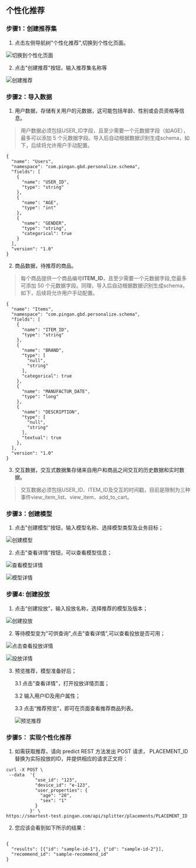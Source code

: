 ## 个性化推荐

### 步骤1：创建推荐集

   1. 点击左侧导航树"个性化推荐",切换到个性化页面。
   
   ![切换到个性化页面](images/personalize_goto_personalize_home.jpg)
    
   2. 点击"创建推荐"按钮，输入推荐集名称等
   
   ![创建推荐](images/personalize_set.jpg)

### 步骤2：导入数据
   
   1. 用户数据，存储有关用户的元数据，这可能包括年龄、性别或会员资格等信息。
  
   > 用户数据必须包括USER_ID字段，且至少需要一个元数据字段（如AGE），最多可以添加 5 个元数据字段。导入后自动根据数据识别生成schema，如下，后续将允许用户手动配置。
   
   ```
   {
     "name": "Users",
     "namespace": "com.pingan.gbd.personalize.schema",
     "fields": [
       {
         "name": "USER_ID",
         "type": "string"
       },
       {
         "name": "AGE",
         "type": "int"
       },
       {
         "name": "GENDER",
         "type": "string",
         "categorical": true
       }
     ],
     "version": "1.0"
   }
   
   ```

   2. 商品数据，待推荐的商品。
   
   > 每个商品提供一个商品编号**ITEM_ID**，且至少需要一个元数据字段,您最多可添加 50 个元数据字段。同理，导入后自动根据数据识别生成schema，如下，后续将允许用户手动配置。
   
   ```   
   {
     "name": "Items",
     "namespace": "com.pingan.gbd.personalize.schema",
     "fields": [
       {
         "name": "ITEM_ID",
         "type": "string"
       },
       {
         "name": "BRAND",
         "type": [
           "null",
           "string"
         ],
         "categorical": true
       },
       {
         "name": "MANUFACTUR_DATE",
         "type": "long"
       },
       {
         "name": "DESCRIPTION",
         "type": [
           "null",
           "string"
         ],
         "textual": true
       },
     ],
     "version": "1.0"
   }
   ```
   
   3. 交互数据，交互式数据集存储来自用户和商品之间交互的历史数据和实时数据。

   > 交互数据必须包括USER_ID、ITEM_ID及交互的时间戳，目前是限制为三种事件view_item_list、view_item、add_to_cart。

   
   
   
### 步骤3：创建模型

   1. 点击"创建模型"按钮，输入模型名称、选择模型类型及业务目标；
   
   ![创建模型](images/personalize_model_create_dialog.jpg)
    
   2. 点击"查看详情"按钮，可以查看模型信息；
   
   ![查看模型详情](images/personalize_click_view_model_detail.jpg)

   ![模型详情](images/personalize_model_detail_panel.jpg)
   
### 步骤4: 创建投放

   1. 点击“创建投放”，输入投放名称，选择推荐的模型及版本；
   
   ![创建投放](images/personalize_placement_create_dialog.jpg)
   
    
   2. 等待模型变为"可供查询",点击"查看详情",可以查看投放是否可用；
   
   ![点击查看投放详情](images/personalize_placement_click_view.jpg)
   
   ![投放详情](images/personalize_placement_detail.jpg)
   
    
   3. 预览推荐，模型准备好后；
    
       3.1 点击"查看详情"，打开投放详情页面；
       
       3.2 输入用户ID及用户属性；
       
       3.3 点击“推荐预览”，即可在页面查看推荐商品列表。
       
       ![预览推荐](images/personalize_placement_preview.jpg)
       

### 步骤5： 实现个性化推荐

   
   1. 如需获取推荐，请向 predict REST 方法发出 POST 请求， PLACEMENT_ID 替换为实际投放的ID，并提供相应的请求正文将：
   ```
   curl -X POST \
    --data  '{
              "use_id": "123",
              "device_id": "e-123",
              "user_properties": {
                "age": "20",
                "sex": "1"
              }
            }' \
   https://smartest-test.pingan.com/api/splitter/placements/PLACEMENT_ID
   
   ```
   
   2. 您应该会看到如下所示的结果：

   ```
   
   {
     "results": [{"id": "sample-id-1"}, {"id": "sample-id-2"}],
     "recommend_id": "sample-recommend_id"
   }
   
   ```
